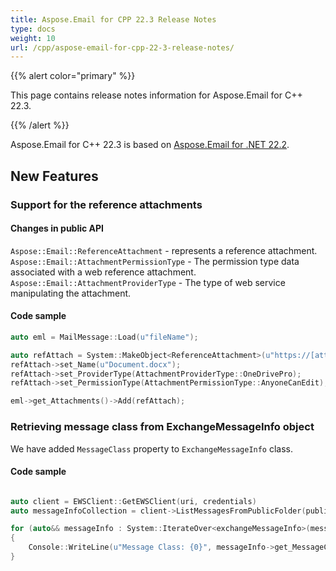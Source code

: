 ```yaml
---
title: Aspose.Email for CPP 22.3 Release Notes
type: docs
weight: 10
url: /cpp/aspose-email-for-cpp-22-3-release-notes/
---
```


{{% alert color="primary" %}} 

This page contains release notes information for Aspose.Email for C++ 22.3.

{{% /alert %}} 

Aspose.Email for C++ 22.3 is based on [Aspose.Email for .NET 22.2](https://docs.aspose.com/email/net/aspose-email-for-net-22-2-release-notes/).


## **New Features**



### **Support for the reference attachments**

#### **Changes in public API**

`Aspose::Email::ReferenceAttachment` - represents a reference attachment.
`Aspose::Email::AttachmentPermissionType` - The permission type data associated with a web reference attachment.
`Aspose::Email::AttachmentProviderType` - The type of web service manipulating the attachment.

#### **Code sample**

```cpp
auto eml = MailMessage::Load(u"fileName");

auto refAttach = System::MakeObject<ReferenceAttachment>(u"https://[attach_uri]")
refAttach->set_Name(u"Document.docx");
refAttach->set_ProviderType(AttachmentProviderType::OneDrivePro);
refAttach->set_PermissionType(AttachmentPermissionType::AnyoneCanEdit);

eml->get_Attachments()->Add(refAttach);
```


### **Retrieving message class from ExchangeMessageInfo object**

We have added `MessageClass` property to `ExchangeMessageInfo` class.


#### **Code sample**


```cpp

auto client = EWSClient::GetEWSClient(uri, credentials)
auto messageInfoCollection = client->ListMessagesFromPublicFolder(publicFolder);

for (auto&& messageInfo : System::IterateOver<exchangeMessageInfo>(messageInfoCollection))
{
    Console::WriteLine(u"Message Class: {0}", messageInfo->get_MessageClass());
}
```